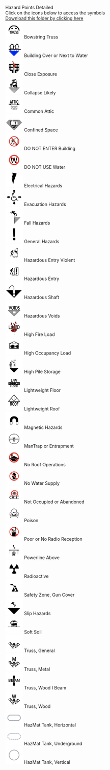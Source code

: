 Hazard Points Detailed<br>Click on the icons below to access the symbols<br><a href='https://minhaskamal.github.io/DownGit/#/home?url=https://github.com/NAPSG/DHS-Symbol-Server/tree/main/dhs-symbol/assets/icons/Hazard/Hazard%20Points%20Detailed'>Download this folder by clicking here</a><br><a href='https://github.com/NAPSG/DHS-Symbol-Server/raw/main/dhs-symbol/assets/icons/Hazard/Hazard%20Points%20Detailed/icon-MAAC.svg'><img src='icon-MAAC.svg' width='55'></a> Bowstring Truss<br><a href='https://github.com/NAPSG/DHS-Symbol-Server/raw/main/dhs-symbol/assets/icons/Hazard/Hazard%20Points%20Detailed/icon-MAAD.svg'><img src='icon-MAAD.svg' width='55'></a> Building Over or Next to Water<br><a href='https://github.com/NAPSG/DHS-Symbol-Server/raw/main/dhs-symbol/assets/icons/Hazard/Hazard%20Points%20Detailed/icon-MAAE.svg'><img src='icon-MAAE.svg' width='55'></a> Close Exposure<br><a href='https://github.com/NAPSG/DHS-Symbol-Server/raw/main/dhs-symbol/assets/icons/Hazard/Hazard%20Points%20Detailed/icon-MAAF.svg'><img src='icon-MAAF.svg' width='55'></a> Collapse Likely<br><a href='https://github.com/NAPSG/DHS-Symbol-Server/raw/main/dhs-symbol/assets/icons/Hazard/Hazard%20Points%20Detailed/icon-MAAG.svg'><img src='icon-MAAG.svg' width='55'></a> Common Attic<br><a href='https://github.com/NAPSG/DHS-Symbol-Server/raw/main/dhs-symbol/assets/icons/Hazard/Hazard%20Points%20Detailed/icon-MAAH.svg'><img src='icon-MAAH.svg' width='55'></a> Confined Space<br><a href='https://github.com/NAPSG/DHS-Symbol-Server/raw/main/dhs-symbol/assets/icons/Hazard/Hazard%20Points%20Detailed/icon-MAAI.svg'><img src='icon-MAAI.svg' width='55'></a> DO NOT ENTER Building<br><a href='https://github.com/NAPSG/DHS-Symbol-Server/raw/main/dhs-symbol/assets/icons/Hazard/Hazard%20Points%20Detailed/icon-MAAJ.svg'><img src='icon-MAAJ.svg' width='55'></a> DO NOT USE Water<br><a href='https://github.com/NAPSG/DHS-Symbol-Server/raw/main/dhs-symbol/assets/icons/Hazard/Hazard%20Points%20Detailed/icon-MAAK.svg'><img src='icon-MAAK.svg' width='55'></a> Electrical Hazards<br><a href='https://github.com/NAPSG/DHS-Symbol-Server/raw/main/dhs-symbol/assets/icons/Hazard/Hazard%20Points%20Detailed/icon-MAAL.svg'><img src='icon-MAAL.svg' width='55'></a> Evacuation Hazards<br><a href='https://github.com/NAPSG/DHS-Symbol-Server/raw/main/dhs-symbol/assets/icons/Hazard/Hazard%20Points%20Detailed/icon-MAAM.svg'><img src='icon-MAAM.svg' width='55'></a> Fall Hazards<br><a href='https://github.com/NAPSG/DHS-Symbol-Server/raw/main/dhs-symbol/assets/icons/Hazard/Hazard%20Points%20Detailed/icon-MAAN.svg'><img src='icon-MAAN.svg' width='55'></a> General Hazards<br><a href='https://github.com/NAPSG/DHS-Symbol-Server/raw/main/dhs-symbol/assets/icons/Hazard/Hazard%20Points%20Detailed/icon-MAAO.svg'><img src='icon-MAAO.svg' width='55'></a> Hazardous Entry Violent<br><a href='https://github.com/NAPSG/DHS-Symbol-Server/raw/main/dhs-symbol/assets/icons/Hazard/Hazard%20Points%20Detailed/icon-MAAP.svg'><img src='icon-MAAP.svg' width='55'></a> Hazardous Entry<br><a href='https://github.com/NAPSG/DHS-Symbol-Server/raw/main/dhs-symbol/assets/icons/Hazard/Hazard%20Points%20Detailed/icon-MAAQ.svg'><img src='icon-MAAQ.svg' width='55'></a> Hazardous Shaft<br><a href='https://github.com/NAPSG/DHS-Symbol-Server/raw/main/dhs-symbol/assets/icons/Hazard/Hazard%20Points%20Detailed/icon-MAAR.svg'><img src='icon-MAAR.svg' width='55'></a> Hazardous Voids<br><a href='https://github.com/NAPSG/DHS-Symbol-Server/raw/main/dhs-symbol/assets/icons/Hazard/Hazard%20Points%20Detailed/icon-MAAS.svg'><img src='icon-MAAS.svg' width='55'></a> High Fire Load<br><a href='https://github.com/NAPSG/DHS-Symbol-Server/raw/main/dhs-symbol/assets/icons/Hazard/Hazard%20Points%20Detailed/icon-MAAT.svg'><img src='icon-MAAT.svg' width='55'></a> High Occupancy Load<br><a href='https://github.com/NAPSG/DHS-Symbol-Server/raw/main/dhs-symbol/assets/icons/Hazard/Hazard%20Points%20Detailed/icon-MAAU.svg'><img src='icon-MAAU.svg' width='55'></a> High Pile Storage<br><a href='https://github.com/NAPSG/DHS-Symbol-Server/raw/main/dhs-symbol/assets/icons/Hazard/Hazard%20Points%20Detailed/icon-MAAV.svg'><img src='icon-MAAV.svg' width='55'></a> Lightweight Floor<br><a href='https://github.com/NAPSG/DHS-Symbol-Server/raw/main/dhs-symbol/assets/icons/Hazard/Hazard%20Points%20Detailed/icon-MAAW.svg'><img src='icon-MAAW.svg' width='55'></a> Lightweight Roof<br><a href='https://github.com/NAPSG/DHS-Symbol-Server/raw/main/dhs-symbol/assets/icons/Hazard/Hazard%20Points%20Detailed/icon-MAAX.svg'><img src='icon-MAAX.svg' width='55'></a> Magnetic Hazards<br><a href='https://github.com/NAPSG/DHS-Symbol-Server/raw/main/dhs-symbol/assets/icons/Hazard/Hazard%20Points%20Detailed/icon-MAAY.svg'><img src='icon-MAAY.svg' width='55'></a> ManTrap or Entrapment<br><a href='https://github.com/NAPSG/DHS-Symbol-Server/raw/main/dhs-symbol/assets/icons/Hazard/Hazard%20Points%20Detailed/icon-MAAZ.svg'><img src='icon-MAAZ.svg' width='55'></a> No Roof Operations<br><a href='https://github.com/NAPSG/DHS-Symbol-Server/raw/main/dhs-symbol/assets/icons/Hazard/Hazard%20Points%20Detailed/icon-MABA.svg'><img src='icon-MABA.svg' width='55'></a> No Water Supply<br><a href='https://github.com/NAPSG/DHS-Symbol-Server/raw/main/dhs-symbol/assets/icons/Hazard/Hazard%20Points%20Detailed/icon-MABB.svg'><img src='icon-MABB.svg' width='55'></a> Not Occupied or Abandoned<br><a href='https://github.com/NAPSG/DHS-Symbol-Server/raw/main/dhs-symbol/assets/icons/Hazard/Hazard%20Points%20Detailed/icon-MABC.svg'><img src='icon-MABC.svg' width='55'></a> Poison<br><a href='https://github.com/NAPSG/DHS-Symbol-Server/raw/main/dhs-symbol/assets/icons/Hazard/Hazard%20Points%20Detailed/icon-MABD.svg'><img src='icon-MABD.svg' width='55'></a> Poor or No Radio Reception<br><a href='https://github.com/NAPSG/DHS-Symbol-Server/raw/main/dhs-symbol/assets/icons/Hazard/Hazard%20Points%20Detailed/icon-MABE.svg'><img src='icon-MABE.svg' width='55'></a> Powerline Above<br><a href='https://github.com/NAPSG/DHS-Symbol-Server/raw/main/dhs-symbol/assets/icons/Hazard/Hazard%20Points%20Detailed/icon-MABF.svg'><img src='icon-MABF.svg' width='55'></a> Radioactive<br><a href='https://github.com/NAPSG/DHS-Symbol-Server/raw/main/dhs-symbol/assets/icons/Hazard/Hazard%20Points%20Detailed/icon-MABG.svg'><img src='icon-MABG.svg' width='55'></a> Safety Zone, Gun Cover<br><a href='https://github.com/NAPSG/DHS-Symbol-Server/raw/main/dhs-symbol/assets/icons/Hazard/Hazard%20Points%20Detailed/icon-MABH.svg'><img src='icon-MABH.svg' width='55'></a> Slip Hazards<br><a href='https://github.com/NAPSG/DHS-Symbol-Server/raw/main/dhs-symbol/assets/icons/Hazard/Hazard%20Points%20Detailed/icon-MABI.svg'><img src='icon-MABI.svg' width='55'></a> Soft Soil<br><a href='https://github.com/NAPSG/DHS-Symbol-Server/raw/main/dhs-symbol/assets/icons/Hazard/Hazard%20Points%20Detailed/icon-MABJ.svg'><img src='icon-MABJ.svg' width='55'></a> Truss, General<br><a href='https://github.com/NAPSG/DHS-Symbol-Server/raw/main/dhs-symbol/assets/icons/Hazard/Hazard%20Points%20Detailed/icon-MABK.svg'><img src='icon-MABK.svg' width='55'></a> Truss, Metal<br><a href='https://github.com/NAPSG/DHS-Symbol-Server/raw/main/dhs-symbol/assets/icons/Hazard/Hazard%20Points%20Detailed/icon-MABL.svg'><img src='icon-MABL.svg' width='55'></a> Truss, Wood I Beam<br><a href='https://github.com/NAPSG/DHS-Symbol-Server/raw/main/dhs-symbol/assets/icons/Hazard/Hazard%20Points%20Detailed/icon-MABM.svg'><img src='icon-MABM.svg' width='55'></a> Truss, Wood<br><a href='https://github.com/NAPSG/DHS-Symbol-Server/raw/main/dhs-symbol/assets/icons/Hazard/Hazard%20Points%20Detailed/icon-MABN.svg'><img src='icon-MABN.svg' width='55'></a> HazMat Tank, Horizontal<br><a href='https://github.com/NAPSG/DHS-Symbol-Server/raw/main/dhs-symbol/assets/icons/Hazard/Hazard%20Points%20Detailed/icon-MABO.svg'><img src='icon-MABO.svg' width='55'></a> HazMat Tank, Underground<br><a href='https://github.com/NAPSG/DHS-Symbol-Server/raw/main/dhs-symbol/assets/icons/Hazard/Hazard%20Points%20Detailed/icon-MABP.svg'><img src='icon-MABP.svg' width='55'></a> HazMat Tank, Vertical<br>
